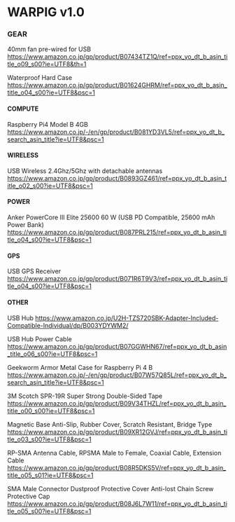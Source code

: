 # WARPIG v1.0 #

### GEAR ###

40mm fan pre-wired for USB
https://www.amazon.co.jp/gp/product/B07434TZ1Q/ref=ppx_yo_dt_b_asin_title_o09_s00?ie=UTF8&th=1

Waterproof Hard Case
https://www.amazon.co.jp/gp/product/B01624GHRM/ref=ppx_yo_dt_b_asin_title_o04_s00?ie=UTF8&psc=1

#### COMPUTE ####

Raspberry Pi4 Model B 4GB
https://www.amazon.co.jp/-/en/gp/product/B081YD3VL5/ref=ppx_yo_dt_b_search_asin_title?ie=UTF8&psc=1

#### WIRELESS ####

USB Wireless 2.4Ghz/5Ghz with detachable antennas
https://www.amazon.co.jp/gp/product/B0893GZ461/ref=ppx_yo_dt_b_asin_title_o02_s00?ie=UTF8&psc=1

#### POWER ####

Anker PowerCore III Elite 25600 60 W (USB PD Compatible, 25600 mAh Power Bank)
https://www.amazon.co.jp/gp/product/B087PRL215/ref=ppx_yo_dt_b_asin_title_o04_s00?ie=UTF8&psc=1

#### GPS ####

USB GPS Receiver 
https://www.amazon.co.jp/gp/product/B071R6T9V3/ref=ppx_yo_dt_b_asin_title_o04_s00?ie=UTF8&psc=1


#### OTHER ####

USB Hub
https://www.amazon.co.jp/U2H-TZS720SBK-Adapter-Included-Compatible-Individual/dp/B003YDYWM2/

USB Hub Power Cable
https://www.amazon.co.jp/gp/product/B07GGWHN67/ref=ppx_yo_dt_b_asin_title_o06_s00?ie=UTF8&psc=1

Geekworm Armor Metal Case for Raspberry Pi 4 B 
https://www.amazon.co.jp/-/en/gp/product/B07W57Q85L/ref=ppx_yo_dt_b_search_asin_title?ie=UTF8&psc=1

3M Scotch SPR-19R Super Strong Double-Sided Tape
https://www.amazon.co.jp/gp/product/B09V34THZL/ref=ppx_yo_dt_b_asin_title_o00_s00?ie=UTF8&psc=1

Magnetic Base Anti-Slip, Rubber Cover, Scratch Resistant, Bridge Type
https://www.amazon.co.jp/gp/product/B09XR12GVJ/ref=ppx_yo_dt_b_asin_title_o03_s00?ie=UTF8&psc=1

RP-SMA Antenna Cable, RPSMA Male to Female, Coaxial Cable, Extension Cable
https://www.amazon.co.jp/gp/product/B08R5DKS5V/ref=ppx_yo_dt_b_asin_title_o05_s01?ie=UTF8&psc=1

SMA Male Connector Dustproof Protective Cover Anti-lost Chain Screw Protective Cap
https://www.amazon.co.jp/gp/product/B08J6L7W11/ref=ppx_yo_dt_b_asin_title_o05_s00?ie=UTF8&psc=1


